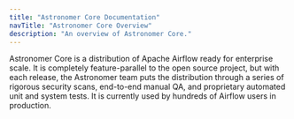 ```yaml
---
title: "Astronomer Core Documentation"
navTitle: "Astronomer Core Overview"
description: "An overview of Astronomer Core."
---
```


Astronomer Core is a distribution of Apache Airflow ready for enterprise scale. It is completely feature-parallel to the open source project, but with each release, the Astronomer team puts the distribution through a series of rigorous security scans, end-to-end manual QA, and proprietary automated unit and system tests. It is currently used by hundreds of Airflow users in production.
